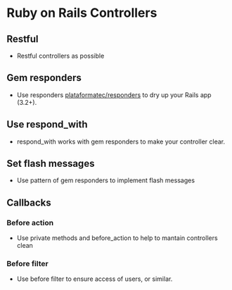 # Ruby on Rails Controllers

## Restful

* Restful controllers as possible

## Gem responders

* Use responders [plataformatec/responders](https://github.com/plataformatec/responders) to dry up your Rails app (3.2+).

## Use respond_with

* respond_with works with gem responders to make your controller clear.

## Set flash messages

* Use pattern of gem responders to implement flash messages

## Callbacks

### Before action

* Use private methods and before_action to help to mantain controllers clean

### Before filter

* Use before filter to ensure access of users, or similar.

